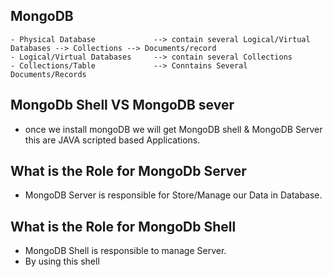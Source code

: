## MongoDB

```t
- Physical Database             --> contain several Logical/Virtual Databases --> Collections --> Documents/record 
- Logical/Virtual Databases     --> contain several Collections
- Collections/Table             --> Conntains Several Documents/Records
```
## MongoDb Shell VS MongoDB sever
- once we install mongoDB we will get  MongoDB shell & MongoDB Server this are JAVA scripted based Applications.

## What is the Role for MongoDb Server
- MongoDB Server is responsible for Store/Manage our Data in Database.

## What is the Role for MongoDb Shell
- MongoDB Shell is responsible to manage Server. 
- By using  this shell 